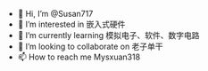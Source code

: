 - 👋 Hi, I’m @Susan717
- 👀 I’m interested in 嵌入式硬件
- 🌱 I’m currently learning 模拟电子、软件、数字电路
- 💞️ I’m looking to collaborate on 老子单干
- 📫 How to reach me Mysxuan318

<!---
Susan717/Susan717 is a ✨ special ✨ repository because its `README.md` (this file) appears on your GitHub profile.
You can click the Preview link to take a look at your changes.
--->
